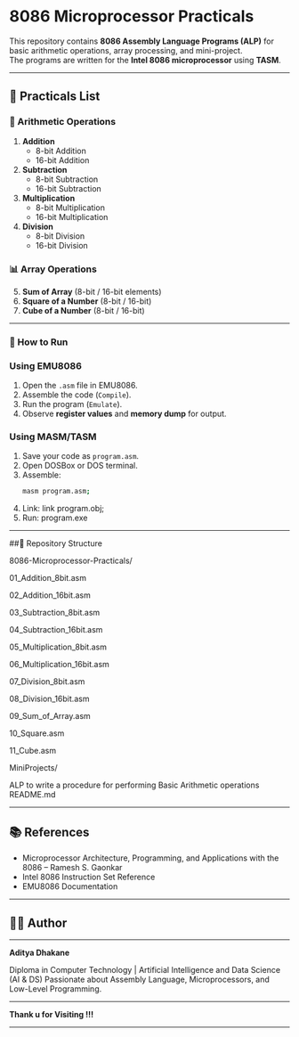 # 8086 Microprocessor Practicals

This repository contains **8086 Assembly Language Programs (ALP)** for basic arithmetic operations, array processing, and mini-project.  
The programs are written for the **Intel 8086 microprocessor** using **TASM**.

---

## 📂 Practicals List

### 🔢 Arithmetic Operations
1. **Addition**
   - 8-bit Addition
   - 16-bit Addition
2. **Subtraction**
   - 8-bit Subtraction
   - 16-bit Subtraction
3. **Multiplication**
   - 8-bit Multiplication
   - 16-bit Multiplication
4. **Division**
   - 8-bit Division
   - 16-bit Division

### 📊 Array Operations
5. **Sum of Array** (8-bit / 16-bit elements)
6. **Square of a Number** (8-bit / 16-bit)
7. **Cube of a Number** (8-bit / 16-bit)

---

### 🚀 How to Run
### Using **EMU8086**
1. Open the `.asm` file in EMU8086.
2. Assemble the code (`Compile`).
3. Run the program (`Emulate`).
4. Observe **register values** and **memory dump** for output.

### Using **MASM/TASM**
1. Save your code as `program.asm`.
2. Open DOSBox or DOS terminal.
3. Assemble:
   ```bash
   masm program.asm;
4. Link:
  link program.obj;
5. Run:
  program.exe

---

##📁 Repository Structure

8086-Microprocessor-Practicals/  

   01_Addition_8bit.asm  
   
   02_Addition_16bit.asm  
   
   03_Subtraction_8bit.asm  
   
   04_Subtraction_16bit.asm  
   
   05_Multiplication_8bit.asm  
   
   06_Multiplication_16bit.asm  
   
   07_Division_8bit.asm  
   
   08_Division_16bit.asm  
   
   09_Sum_of_Array.asm  
   
   10_Square.asm  
   
   11_Cube.asm  

MiniProjects/

   ALP to write a procedure for performing Basic Arithmetic operations
README.md

---

## 📚 References

  - Microprocessor Architecture, Programming, and Applications with the 8086 – Ramesh S. Gaonkar
  - Intel 8086 Instruction Set Reference
  - EMU8086 Documentation
---

## 👨‍💻 Author
---

**Aditya Dhakane**

Diploma in Computer Technology |  Artificial Intelligence and Data Science (AI & DS)
Passionate about Assembly Language, Microprocessors, and Low-Level Programming.

---

**Thank u for Visiting !!!**

---
